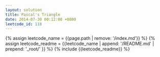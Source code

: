 ```yaml
---
layout: solution
title: Pascal's Triangle
date: 2014-07-30 00:12:08 +0800
leetcode_id: 118
---
```

{% assign leetcode_name = {{page.path | remove: '/index.md'}}  %}
{% assign leetcode_readme = {{leetcode_name | append: '/README.md' | prepend: '_root/' }}  %}
{% include {{leetcode_readme}} %}

